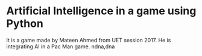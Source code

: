 # Artificial Intelligence in a game using Python 
It is a game made by Mateen Ahmed from UET session 2017. He is integrating AI in a Pac Man game.
ndna,dna
